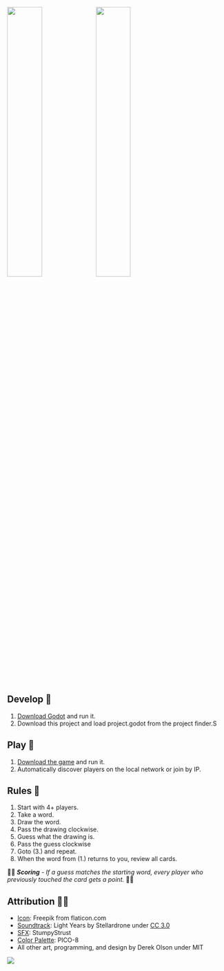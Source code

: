 <img src="https://i.imgur.com/KD5cINp.png" width="40%" height="40%" /> <img src="https://i.imgur.com/6svWoio.png" width="40%"  height="40%" />

## Develop 📁
1. [Download Godot](https://godotengine.org/download/) and run it.
2. Download this project and load project.godot from the project finder.S

## Play 🎲
1. [Download the game](https://derac.itch.io/artparty) and run it.
2. Automatically discover players on the local network or join by IP.

## Rules 📜
1. Start with 4+ players.
2. Take a word.
3. Draw the word.
4. Pass the drawing clockwise.
5. Guess what the drawing is.
6. Pass the guess clockwise
7. Goto (3.) and repeat.
8. When the word from (1.) returns to you, review all cards.

💯💯 _**Scoring** -
If a guess matches the starting word, every player who previously touched the card gets a point._ 💯💯

## Attribution 🙏🏻
- [Icon](https://www.flaticon.com/free-icon/palette_2492988): Freepik from flaticon.com
- [Soundtrack](https://freemusicarchive.org/music/Stellardrone/Light_Years_1227): Light Years by Stellardrone under [CC 3.0](https://creativecommons.org/licenses/by/3.0/)
- [SFX](https://opengameart.org/content/ui-sounds): StumpyStrust
- [Color Palette](https://lospec.com/palette-list/pico-8): PICO-8
- All other art, programming, and design by Derek Olson under MIT

<img src="https://github.com/derac/Art-Party/blob/master/Assets/Icons/icon_192.png" />